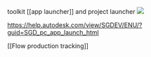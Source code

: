 
toolkit [[app launcher]] and project launcher
![](https://developers.shotgridsoftware.com/en/guides/pipeline-integrations/administration/images/Beyond-your-first-project/project_ready.png)

https://help.autodesk.com/view/SGDEV/ENU/?guid=SGD_pc_app_launch_html

[[Flow production tracking]]
